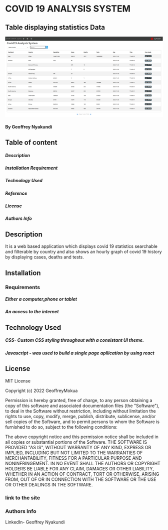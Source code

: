 # COVID 19 ANALYSIS SYSTEM

## Table displaying statistics Data

<img src="./images/analytics.png" width="800px"/>

#### By Geoffrey Nyakundi

## Table of content

##### Description

##### Installation Requirement

##### Technology Used

##### Reference

##### License

##### Authors Info

## Description

It is a web based application which displays covid 19 statistics searchable and filterable by country and also shows an hourly graph of covid 19 history by displaying cases, deaths and tests.

## Installation

### Requirements

##### Either a computer,phone or tablet

##### An access to the internet

## Technology Used

##### CSS- Custom CSS styling throughout with a consistant UI theme.

##### Javascript - was used to build a single page apllication by using react

## License

MIT License

Copyright (c) 2022 GeoffreyMokua

Permission is hereby granted, free of charge, to any person obtaining a copy
of this software and associated documentation files (the "Software"), to deal
in the Software without restriction, including without limitation the rights
to use, copy, modify, merge, publish, distribute, sublicense, and/or sell
copies of the Software, and to permit persons to whom the Software is
furnished to do so, subject to the following conditions:

The above copyright notice and this permission notice shall be included in all
copies or substantial portions of the Software.
THE SOFTWARE IS PROVIDED "AS IS", WITHOUT WARRANTY OF ANY KIND, EXPRESS OR
IMPLIED, INCLUDING BUT NOT LIMITED TO THE WARRANTIES OF MERCHANTABILITY,
FITNESS FOR A PARTICULAR PURPOSE AND NONINFRINGEMENT. IN NO EVENT SHALL THE
AUTHORS OR COPYRIGHT HOLDERS BE LIABLE FOR ANY CLAIM, DAMAGES OR OTHER
LIABILITY, WHETHER IN AN ACTION OF CONTRACT, TORT OR OTHERWISE, ARISING FROM,
OUT OF OR IN CONNECTION WITH THE SOFTWARE OR THE USE OR OTHER DEALINGS IN THE
SOFTWARE.

### link to the site

### Authors Info

LinkedIn- Geoffrey Nyakundi
